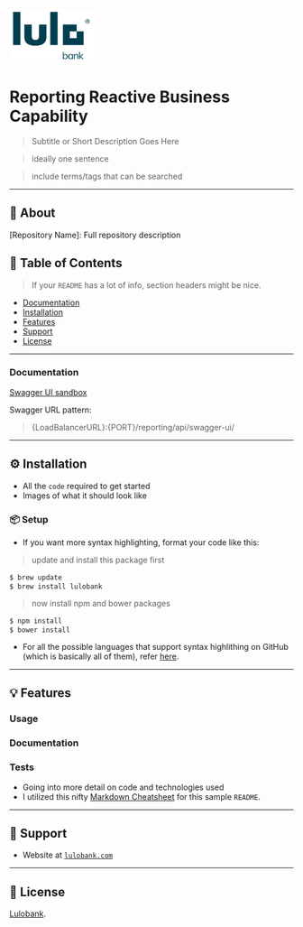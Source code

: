 <p align="left">
    <a href="https://www.lulobank.com" rel="noopener">
    <img height=100px src="logo.png" alt="LuloBank"></a>
</p>

# Reporting Reactive Business Capability

> Subtitle or Short Description Goes Here

> ideally one sentence

> include terms/tags that can be searched


---
## 🧐 About <a name="about"></a>

[Repository Name]: Full repository description

## 📝 Table of Contents

> If your `README` has a lot of info, section headers might be nice.

- [Documentation](#documentation)
- [Installation](#installation)
- [Features](#features)
- [Support](#support)
- [License](#license)

---
### Documentation

[Swagger UI sandbox](http://lbk-nlb-sand-b4ae09a807e738b7.elb.us-east-1.amazonaws.com:8104/reporting/api/swagger-ui/)

Swagger URL pattern:

> {LoadBalancerURL}:{PORT}/reporting/api/swagger-ui/
---

## ⚙️ Installation <a name="installation"></a>

- All the `code` required to get started
- Images of what it should look like

### 📦 Setup

- If you want more syntax highlighting, format your code like this:

> update and install this package first

```shell
$ brew update
$ brew install lulobank
```

> now install npm and bower packages

```shell
$ npm install
$ bower install
```

- For all the possible languages that support syntax highlithing on GitHub (which is basically all of them), refer <a href="https://github.com/github/linguist/blob/master/lib/linguist/languages.yml" target="_blank">here</a>.

---

## 💡 Features <a name="features"></a>
### Usage
### Documentation
### Tests

- Going into more detail on code and technologies used
- I utilized this nifty <a href="https://github.com/adam-p/markdown-here/wiki/Markdown-Cheatsheet" target="_blank">Markdown Cheatsheet</a> for this sample `README`.

---

## 🙋 Support <a name="support"></a>

- Website at <a href="http://www.lulobank.com" target="_blank">`lulobank.com`</a>

---

## 📝 License  <a name="license"></a>

<a href="http://www.lulobank.com" target="_blank">Lulobank</a>.